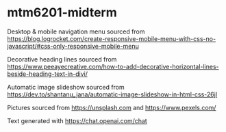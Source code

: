 # mtm6201-midterm
Desktop & mobile navigation menu sourced from https://blog.logrocket.com/create-responsive-mobile-menu-with-css-no-javascript/#css-only-responsive-mobile-menu

Decorative heading lines sourced from https://www.peeayecreative.com/how-to-add-decorative-horizontal-lines-beside-heading-text-in-divi/

Automatic image slideshow sourced from https://dev.to/shantanu_jana/automatic-image-slideshow-in-html-css-26jl

Pictures sourced from https://unsplash.com and https://www.pexels.com/

Text generated with https://chat.openai.com/chat